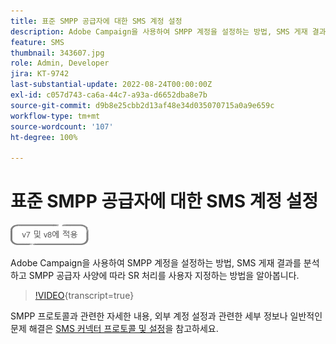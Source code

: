 ```yaml
---
title: 표준 SMPP 공급자에 대한 SMS 계정 설정
description: Adobe Campaign을 사용하여 SMPP 계정을 설정하는 방법, SMS 게재 결과를 분석하고 SMPP 공급자 사양에 따라 SR 처리를 사용자 지정하는 방법을 알아봅니다. 
feature: SMS
thumbnail: 343607.jpg
role: Admin, Developer
jira: KT-9742
last-substantial-update: 2022-08-24T00:00:00Z
exl-id: c057d743-ca6a-44c7-a93a-d6652dba8e7b
source-git-commit: d9b8e25cbb2d13af48e34d035070715a0a9e659c
workflow-type: tm+mt
source-wordcount: '107'
ht-degree: 100%

---
```


# 표준 SMPP 공급자에 대한 SMS 계정 설정

![V7 및 V8에 적용](../assets/V7-V8-stamp.png)

Adobe Campaign을 사용하여 SMPP 계정을 설정하는 방법, SMS 게재 결과를 분석하고 SMPP 공급자 사양에 따라 SR 처리를 사용자 지정하는 방법을 알아봅니다.

>[!VIDEO](https://video.tv.adobe.com/v/343607?quality=12&learn=on){transcript=true}

SMPP 프로토콜과 관련한 자세한 내용, 외부 계정 설정과 관련한 세부 정보나 일반적인 문제 해결은 [SMS 커넥터 프로토콜 및 설정](https://experienceleague.adobe.com/docs/campaign-classic/using/sending-messages/sending-messages-on-mobiles/sms-protocol.html?lang=ko#sending-messages)을 참고하세요.
